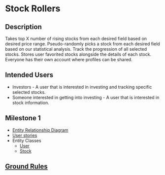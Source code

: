 # Stock Rollers

## Description
Takes top X number of rising stocks from each desired field based on desired price range. 
Pseudo-randomly picks a stock from each desired field based on our statistical analysis.
Track the progression of all selected stocks.
Stores user favorited stocks alongside the details of each stock.
Everyone has their own account where profiles can be shared. 

## Intended Users
* Investors - A user that is interested in investing and tracking specific
selected stocks.
* Someone interested in getting into investing - 
A user that is interested in stock information.

## Milestone 1
* [Entity Relationship Diagram](docs/erd.md)
* [User stories](docs/user-stories.md)
* Entity Classes  
    * [User](https://github.com/stock-rollers/stockrollers-service/blob/master/src/main/java/edu/cnm/deepdive/stockrollersservice/model/User.java)  
    * [Stock](https://github.com/stock-rollers/stockrollers-service/blob/master/src/main/java/edu/cnm/deepdive/stockrollersservice/model/Stock.java)
    
    
## [Ground Rules](docs/ground-rules.md)